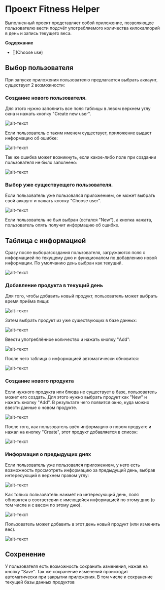 # Проект Fitness Helper

Выполненный проект представляет собой приложение, позволяющее пользователю вести подсчёт употребляемого количества килокаллорий в день и запись текущего веса.

**Содержание**
- [](Choose use)

## <a name = 'Choose user'> Выбор пользователя </a>

При запуске приложения пользователю предлагается выбрать аккаунт, существует 2 возможности:

### Создание нового пользователя.

Для этого нужно заполнить все поля таблицы в левом верхнем углу окна и нажать кнопку "Create new user".

![alt-текст](https://github.com/gogoJOM/PyFitnessHelper/blob/master/img/new_user_info.png "Create new user")

Если пользователь с таким именем существует, приложение выдаст информацию об ошибке:

![alt-текст](https://github.com/gogoJOM/PyFitnessHelper/blob/master/img/warning_username.png "Error message")

Так же ошибка может возникнуть, если какое-либо поле при создании пользователя не было заполнено:

![alt-текст](https://github.com/gogoJOM/PyFitnessHelper/blob/master/img/warning_weight.png "Error message")

### Выбор уже существуещего пользователя.

Если пользователь уже пользовался приложением, он может выбрать свой аккаунт и нажать кнопку "Choose user".

![alt-текст](https://github.com/gogoJOM/PyFitnessHelper/blob/master/img/choose_user.png "Choose user")

Если пользователь не был выбран (остался "New"), а кнопка нажата, пользователь опять получит информацию об ошибке.

## Таблица с информацией

Сразу после выбора/создания пользователя, загружаются поля с информацией по текущему дню и функционалом по добавлению новой информации.
По умолчанию день выбран как текущий.

![alt-текст](https://github.com/gogoJOM/PyFitnessHelper/blob/master/img/day_info1.png "Day info")

### Добавление продукта в текущий день

Для того, чтобы добавить новый продукт, пользователь может выбрать время приёма пищи:

![alt-текст](https://github.com/gogoJOM/PyFitnessHelper/blob/master/img/add_product1.png "Add product")

Затем выбрать продукт из уже существующих в базе данных:

![alt-текст](https://github.com/gogoJOM/PyFitnessHelper/blob/master/img/add_product2.png "Add product")

Ввести употреблённое количество и нажать кнопку "Add":

![alt-текст](https://github.com/gogoJOM/PyFitnessHelper/blob/master/img/add_product3.png "Add product")

После чего таблица с информацией автоматически обновится:

![alt-текст](https://github.com/gogoJOM/PyFitnessHelper/blob/master/img/add_product4.png "Add product")

### Создание нового продукта

Если нужного продукта или блюда не существует в базе, пользователь может его создать. Для этого нужно выбрать продукт как "New" и нажать кнопку "Add". В результате чего появится окно, куда можно ввести данные о новом продукте.

![alt-текст](https://github.com/gogoJOM/PyFitnessHelper/blob/master/img/new_product1.png "New product")

После того, как пользователь ввёл информацию о новом продукте и нажал на кнопку "Create", этот продукт добавляется в список:

![alt-текст](https://github.com/gogoJOM/PyFitnessHelper/blob/master/img/new_product2.png "New product")

### Информация о предыдущих днях

Если пользователь уже пользовался приложением, у него есть возможность просмотреть информацию за предыдущий день, выбрав интересующий в верхнем правом углу:

![alt-текст](https://github.com/gogoJOM/PyFitnessHelper/blob/master/img/days.png "Days")

Как только пользователь нажмёт на интересующий день, поля обновятся в соответсвии с имеющейся информацией по этому дню (в том числе и с весом по этому дню).

![alt-текст](https://github.com/gogoJOM/PyFitnessHelper/blob/master/img/day_info2.png "Day info")

Пользователь может добавить в этот день новый продукт (или изменить вес).

![alt-текст](https://github.com/gogoJOM/PyFitnessHelper/blob/master/img/day_info3.png "Day info")

## Сохренение

У пользователя есть возможность сохранить изменения, нажав на кнопку "Save". Так же сохранение изменений происходит автоматически при закрытии приложения. В том числе и сохранение текущей базы данных продуктов

